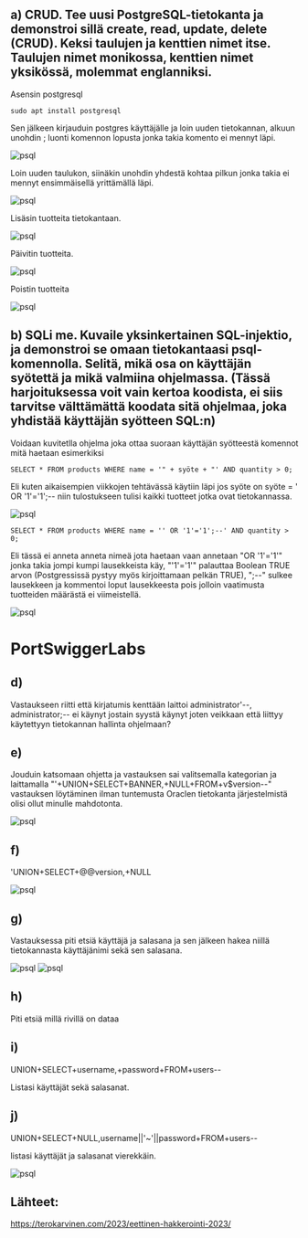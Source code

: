 ## a) CRUD. Tee uusi PostgreSQL-tietokanta ja demonstroi sillä create, read, update, delete (CRUD). Keksi taulujen ja kenttien nimet itse. Taulujen nimet monikossa, kenttien nimet yksikössä, molemmat englanniksi.

Asensin postgresql

	sudo apt install postgresql

Sen jälkeen kirjauduin postgres käyttäjälle ja loin uuden tietokannan, alkuun unohdin ; luonti komennon lopusta jonka takia komento ei mennyt läpi.

![psql](images/1h5.png)

Loin uuden taulukon, siinäkin unohdin yhdestä kohtaa pilkun jonka takia ei mennyt ensimmäisellä yrittämällä läpi.

![psql](images/2h5.png)

Lisäsin tuotteita tietokantaan.

![psql](images/3h5.png)

Päivitin tuotteita.

![psql](images/4h5.png)

Poistin tuotteita 

![psql](images/5h5.png)


## b) SQLi me. Kuvaile yksinkertainen SQL-injektio, ja demonstroi se omaan tietokantaasi psql-komennolla. Selitä, mikä osa on käyttäjän syötettä ja mikä valmiina ohjelmassa. (Tässä harjoituksessa voit vain kertoa koodista, ei siis tarvitse välttämättä koodata sitä ohjelmaa, joka yhdistää käyttäjän syötteen SQL:n)

Voidaan kuvitetlla ohjelma joka ottaa suoraan käyttäjän syötteestä komennot mitä haetaan esimerkiksi

	SELECT * FROM products WHERE name = '" + syöte + "' AND quantity > 0;

Eli kuten aikaisempien viikkojen tehtävässä käytiin läpi jos syöte on syöte = ' OR '1'='1';-- niin tulostukseen tulisi kaikki tuotteet jotka ovat tietokannassa.

![psql](images/6h5.png)

	SELECT * FROM products WHERE name = '' OR '1'='1';--' AND quantity > 0;

Eli tässä ei anneta anneta nimeä jota haetaan vaan annetaan "OR '1'='1'" jonka takia jompi kumpi lausekkeista käy, "'1'='1'" palauttaa Boolean TRUE arvon (Postgressissä pystyy myös kirjoittamaan pelkän TRUE), ";--" sulkee lausekkeen ja kommentoi loput lausekkeesta pois jolloin vaatimusta tuotteiden määrästä ei viimeistellä.

![psql](images/7h5.png)


# PortSwiggerLabs

## d)

Vastaukseen riitti että kirjatumis kenttään laittoi administrator'--, administrator;-- ei käynyt jostain syystä käynyt joten veikkaan että liittyy käytettyyn tietokannan hallinta ohjelmaan?

## e) 

Jouduin katsomaan ohjetta ja vastauksen sai valitsemalla kategorian ja laittamalla "'+UNION+SELECT+BANNER,+NULL+FROM+v$version--" vastauksen löytäminen ilman tuntemusta Oraclen tietokanta järjestelmistä olisi ollut minulle mahdotonta.

![psql](images/8h5.png)

## f) 

'UNION+SELECT+@@version,+NULL

![psql](images/9h5.png)


## g) 

Vastauksessa piti etsiä käyttäjä ja salasana ja sen jälkeen hakea niillä tietokannasta käyttäjänimi sekä sen salasana.

![psql](images/11h5.png)
![psql](images/12h5.png)

## h)

Piti etsiä millä rivillä on dataa

## i) 

UNION+SELECT+username,+password+FROM+users--

Listasi käyttäjät sekä salasanat.

## j)
UNION+SELECT+NULL,username||'~'||password+FROM+users--

listasi käyttäjät ja salasanat vierekkäin.

![psql](images/13h5.png)


## Lähteet: 

https://terokarvinen.com/2023/eettinen-hakkerointi-2023/
